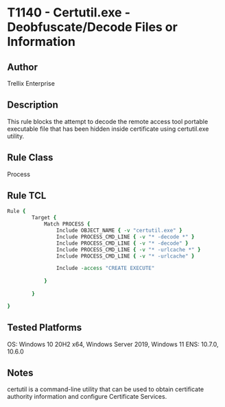 # T1140 - Certutil.exe - Deobfuscate/Decode Files or Information

## Author
Trellix Enterprise

## Description
This rule blocks the attempt to decode the remote access tool portable executable file that has been hidden inside certificate using certutil.exe utility.

## Rule Class 
Process

## Rule TCL
```tcl
Rule {
		Target { 
			Match PROCESS { 
                Include OBJECT_NAME { -v "certutil.exe" }
				Include PROCESS_CMD_LINE { -v "* -decode *" }
				Include PROCESS_CMD_LINE { -v "* -decode" }
				Include PROCESS_CMD_LINE { -v "* -urlcache *" }
				Include PROCESS_CMD_LINE { -v "* -urlcache" }

                Include -access "CREATE EXECUTE"
							
			}
			  
		}

}
```

## Tested Platforms
OS: Windows 10 20H2 x64, Windows Server 2019, Windows 11
ENS: 10.7.0, 10.6.0

## Notes
certutil is a command-line utility that can be used to obtain certificate authority information and configure Certificate Services.
